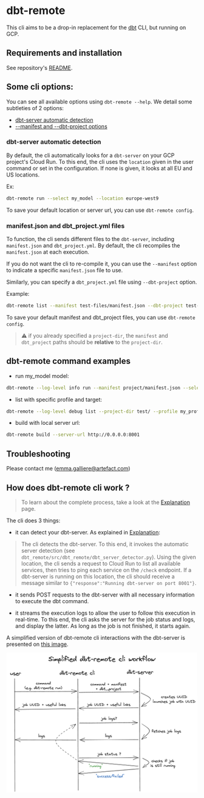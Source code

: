 # dbt-remote

This cli aims to be a drop-in replacement for the [dbt][dbt-url] CLI, but running on GCP. 

## Requirements and installation

See repository's [README][README].



## Some cli options:

You can see all available options using `dbt-remote --help`.
We detail some subtleties of 2 options:

- [dbt-server automatic detection](#dbt-server-detection)
- [--manifest and --dbt-project options](#manifest-and-dbt_project-files)

### **dbt-server automatic detection**

By default, the cli automatically looks for a `dbt-server` on your GCP project's Cloud Run. To this end, the cli uses the `location` given in the user command or set in the configuration. If none is given, it looks at all EU and US locations.

Ex: 
```sh
dbt-remote run --select my_model --location europe-west9
```
To save your default location or server url, you can use `dbt-remote config`.


### **manifest.json and dbt_project.yml files**

To function, the cli sends different files to the `dbt-server`, including `manifest.json` and `dbt_project.yml`. By default, the cli recompiles the `manifest.json` at each execution.

If you do not want the cli to re-compile it, you can use the `--manifest` option to indicate a specific `manifest.json` file to use.

Similarly, you can specify a `dbt_project.yml` file using `--dbt-project` option.

Example:
```sh
dbt-remote list --manifest test-files/manifest.json --dbt-project test-files/dbt_project.yml
```

To save your default manifest and dbt_project files, you can use `dbt-remote config`.

> :warning: if you already specified a `project-dir`, the `manifest` and `dbt_project` paths should be **relative** to the `project-dir`.



## dbt-remote command examples

- run my_model model: 

```sh
dbt-remote --log-level info run --manifest project/manifest.json --select my_model --dbt_project project/dbt_project.yml
```

- list with specific profile and target: 

```sh
dbt-remote --log-level debug list --project-dir test/ --profile my_profile --target dev
```

- build with local server url: 

```sh
dbt-remote build --server-url http://0.0.0.0:8001
```

## Troubleshooting

Please contact me (emma.galliere@artefact.com)

## How does dbt-remote cli work ?

> To learn about the complete process, take a look at the [Explanation](explanation.md) page.

The cli does 3 things:

- it can detect your dbt-server. As explained in [Explanation](explanation.md):

> The cli detects the dbt-server. To this end, it invokes the automatic server detection (see `dbt_remote/src/dbt_remote/dbt_server_detector.py`). Using the given location, the cli sends a request to Cloud Run to list all available services, then tries to ping each service on the `/check` endpoint. If a dbt-server is running on this location, the cli should receive a message similar to `{"response":"Running dbt-server on port 8001"}`.

- it sends POST requests to the dbt-server with all necessary information to execute the dbt command.

- it streams the execution logs to allow the user to follow this execution in real-time. To this end, the cli asks the server for the job status and logs, and display the latter. As long as the job is not finished, it starts again.

A simplified version of dbt-remote cli interactions with the dbt-server is presented on [this image](images/dbt-remote-cli-workflow-simplified.png).

![dbt-remote-cli-workflow](images/dbt-remote-cli-workflow-simplified.png)



[//]: #

   [dbt-url]: <https://www.getdbt.com/>
   [elementary-url]: <https://www.elementary-data.com/>
   [bigquery-api]: <https://console.cloud.google.com/marketplace/product/google/bigquery.googleapis.com>

   [dbt-server-section]: dbt_server.md
   [dbt_server_detector]: ../dbt_remote/src/dbt_remote/dbt_server_detector.py

   [README]: <https://github.com/artefactory-fr/dbt-server/blob/main/README.md>
